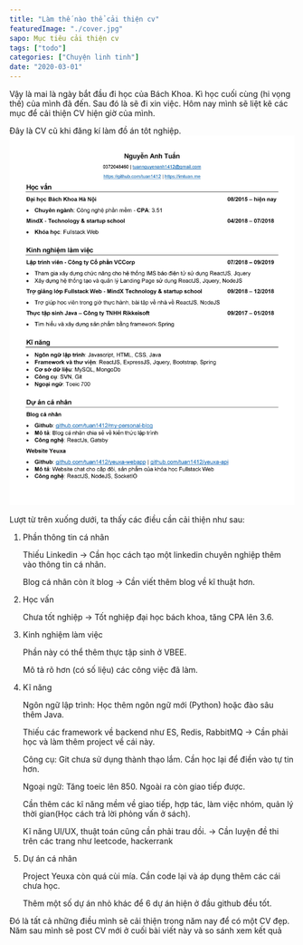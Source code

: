 ```yaml
---
title: "Làm thế nào thể cải thiện cv"
featuredImage: "./cover.jpg"
sapo: Mục tiêu cải thiện cv
tags: ["todo"]
categories: ["Chuyện linh tinh"]
date: "2020-03-01"
---
```


Vậy là mai là ngày bắt đầu đi học của Bách Khoa. Kì học cuối cùng (hi vọng thế) của mình đã đến. Sau đó là sẽ đi xin việc. Hôm nay mình sẽ liệt kê các mục để cải thiện CV hiện giờ của mình.

Đây là CV cũ khi đăng kí làm đồ án tôt nghiệp.
![my-cv](./cv.jpg)

Lượt từ trên xuống dưới, ta thấy các điều cần cải thiện như sau:

1. Phần thông tin cá nhân

   Thiếu Linkedin -> Cần học cách tạo một linkedin chuyên nghiệp thêm vào thông tin cá nhân.

   Blog cá nhân còn ít blog -> Cần viết thêm blog về kĩ thuật hơn.

2. Học vấn

   Chưa tốt nghiệp -> Tốt nghiệp đại học bách khoa, tăng CPA lên 3.6.

3. Kinh nghiệm làm việc

   Phần này có thể thêm thực tập sinh ở VBEE.

   Mô tả rõ hơn (có số liệu) các công việc đã làm.

4. Kĩ năng

   Ngôn ngữ lập trình: Học thêm ngôn ngữ mới (Python) hoặc đào sâu thêm Java.

   Thiếu các framework về backend như ES, Redis, RabbitMQ -> Cần phải học và làm thêm project về cái này.

   Công cụ: Git chưa sử dụng thành thạo lắm. Cần học lại để điền vào tự tin hơn.

   Ngoại ngữ: Tăng toeic lên 850. Ngoài ra còn giao tiếp được.

   Cần thêm các kĩ năng mềm về giao tiếp, hợp tác, làm việc nhóm, quản lý thời gian(Học cách trả lời phỏng vấn ở sách).

   Kĩ năng UI/UX, thuật toán cũng cần phải trau dồi. -> Cần luyện đề thi trên các trang như leetcode, hackerrank

5. Dự án cá nhân

   Project Yeuxa còn quá cùi mía. Cần code lại và áp dụng thêm các cái chưa học.

   Thêm một số dự án nhỏ khác để 6 dự án hiện ở đầu github đều tốt.

Đó là tất cả những điều mình sẽ cải thiện trong năm nay để có một CV đẹp. Năm sau mình sẽ post CV mới ở cuối bài viết này và so sánh xem kết quả
